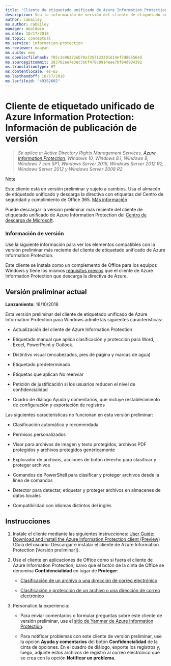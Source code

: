 ```yaml
---
title: 'Cliente de etiquetado unificado de Azure Information Protection: Información de publicación de versión'
description: Vea la información de versión del cliente de etiquetado unificado de Azure Information Protection para Windows.
author: cabailey
ms.author: cabailey
manager: mbaldwin
ms.date: 10/17/2018
ms.topic: conceptual
ms.service: information-protection
ms.reviewer: maayan
ms.suite: ems
ms.openlocfilehash: f05c1e96222eb70a7257123301d14ef7d885564d
ms.sourcegitcommit: 283782ee7e3ec566f479c8914eae7bf84d904392
ms.translationtype: HT
ms.contentlocale: es-ES
ms.lasthandoff: 10/17/2018
ms.locfileid: "49382602"
---
```

# <a name="azure-information-protection-unified-labeling-client-version-release-information"></a>Cliente de etiquetado unificado de Azure Information Protection: Información de publicación de versión

>*Se aplica a: Active Directory Rights Management Services, [Azure Information Protection](https://azure.microsoft.com/pricing/details/information-protection), Windows 10, Windows 8.1, Windows 8, Windows 7 con SP1, Windows Server 2016, Windows Server 2012 R2, Windows Server 2012 y Windows Server 2008 R2*

> [!NOTE]
> Este cliente está en versión preliminar y sujeto a cambios. Usa el almacén de etiquetado unificado y descarga la directiva con etiquetas del Centro de seguridad y cumplimiento de Office 365. [Más información](/Office365/SecurityCompliance/sensitivity-labels)

Puede descargar la versión preliminar más reciente del cliente de etiquetado unificado de Azure Information Protection del [Centro de descarga de Microsoft](https://www.microsoft.com/en-us/download/details.aspx?id=57440).

### <a name="release-information"></a>Información de versión

Use la siguiente información para ver los elementos compatibles con la versión preliminar más reciente del cliente de etiquetado unificado de Azure Information Protection. 

Este cliente se instala como un complemento de Office para los equipos Windows y tiene los mismos [requisitos previos](../requirements.md) que el cliente de Azure Information Protection que descarga la directiva de Azure.

## <a name="current-preview-version"></a>Versión preliminar actual

**Lanzamiento**: 16/10/2018

Esta versión preliminar del cliente de etiquetado unificado de Azure Information Protection para Windows admite las siguientes características: 

- Actualización del cliente de Azure Information Protection

- Etiquetado manual que aplica clasificación y protección para Word, Excel, PowerPoint y Outlook.

- Distintivo visual (encabezados, pies de página y marcas de agua)

- Etiquetado predeterminado 

- Etiquetas que aplican No reenviar

- Petición de justificación si los usuarios reducen el nivel de confidencialidad

- Cuadro de diálogo Ayuda y comentarios, que incluye restablecimiento de configuración y exportación de registros

Las siguientes características no funcionan en esta versión preliminar:

- Clasificación automática y recomendada

- Permisos personalizados

- Visor para archivos de imagen y texto protegidos, archivos PDF protegidos y archivos protegidos genéricamente

- Explorador de archivos, acciones de botón derecho para clasificar y proteger archivos

- Comandos de PowerShell para clasificar y proteger archivos desde la línea de comandos

- Detector para detectar, etiquetar y proteger archivos en almacenes de datos locales

- Compatibilidad con idiomas distintos del inglés

## <a name="instructions"></a>Instrucciones

1. Instale el cliente mediante las siguientes instrucciones: [User Guide: Download and install the Azure Information Protection client (Preview)](install-unifiedlabelingclient-app.md) (Guía del usuario: Descargar e instalar el cliente de Azure Information Protection [Versión preliminar]). 

2. Use el cliente en aplicaciones de Office como si fuera el cliente de Azure Information Protection, salvo que el botón de la cinta de Office se denomina **Confidencialidad** en lugar de **Proteger**:
    
    - [Clasificación de un archivo o una dirección de correo electrónico](client-classify.md) 
    
    - [Clasificación y protección de un archivo o una dirección de correo electrónico](client-classify-protect.md)

3. Personalice la experiencia: 
    
    - Para enviar comentarios o formular preguntas sobre este cliente de versión preliminar, use el [sitio de Yammer de Azure Information Protection](https://www.yammer.com/AskIPTeam).
    
    - Para notificar problemas con este cliente de versión preliminar, use la opción **Ayuda y comentarios** del botón **Confidencialidad** de la cinta de opciones. En el cuadro de diálogo, exporte los registros y, luego, adjunte estos archivos de registro al correo electrónico que se crea con la opción **Notificar un problema**. 

